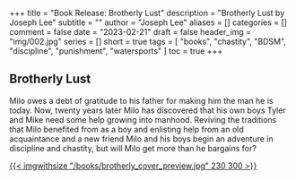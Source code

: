 +++
title = "Book Release: Brotherly Lust"
description = "Brotherly Lust by Joseph Lee"
subtitle = ""
author = "Joseph Lee"
aliases = []
categories = []
comment = false
date = "2023-02-21"
draft = false
header_img = "img/002.jpg"
series = []
short = true
tags = [
  "books",
  "chastity",
  "BDSM",
  "discipline",
  "punishment",
  "watersports"
]
toc = true
+++

<!--more-->

## Brotherly Lust

Milo owes a debt of gratitude to his father for making him the man he is today. Now, twenty years later Milo has discovered that his own boys Tyler and Mike need some help growing into manhood. Reviving the traditions that Milo benefited from as a boy and enlisting help from an old acquaintance and a new friend Milo and his boys begin an adventure in discipline and chastity, but will Milo get more than he bargains for?

[{{< imgwithsize "/books/brotherly_cover_preview.jpg" 230 300 >}}](https://read.amazon.com/kp/embed?asin=B0BWFGTMX4&preview=newtab&linkCode=kpe&ref_=cm_sw_r_kb_dp_D48H7WZ930KZHP49J9GH&tag=josephlee090-20)